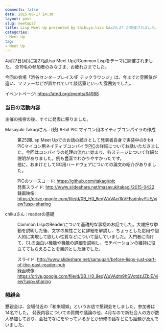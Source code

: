 ```yaml
---
comments: false
date: 2015-06-17 14:30
layout: post
slug: meetup27
title: Lisp Meet Up presented by Shibuya.lisp &#x23;27 が開催されました。
categories:
- Meet Up
tag:
- Meet Up
---
```


<p>
4月27日(月)に第27回Lisp Meet UpがCommon Lispをテーマに開催されました。
全19名の参加者のみなさま、お疲れさまでした。
</p>

<p>
今回の会場「渋谷センタープレイス4F テックラウンジ」は、今までと雰囲気が違い、ソファーなどが置かれていて談話室といった雰囲気でした。
</p>

<p>
イベントページ: <a href="https://atnd.org/events/64988">https://atnd.org/events/64988</a>
</p>

<h3>当日の活動内容</h3>

主催の挨拶の後、すぐに発表に移りました。

<p>
<dl>
<dt> Masayuki Takagiさん : (続) 8-bit PIC マイコン用ネイティブコンパイラの作成</dt>
<dd>
<p>
第25回Lisp Meet Upでのお話の続きとして発表者自身で実装中の8-bit PICマイコン用ネイティブコンパイラ<a href="https://github.com/takagi/pic">PIC</a>の詳細についてお話いただきました。今回はコンパイラの処理の流れに始まり、各ステージについて詳細な説明がありました。例も豊富でわかりやすかったです。<br/>
他に、おまけとしてGC用ハードウェアについての論文の紹介がありました。
</p>
</dd>
<p>
<dd>PICのソースコード: <a href="https://github.com/takagi/pic">https://github.com/takagi/pic</a></dd>
<dd>発表スライド: <a href="http://www.slideshare.net/masayukitakagi/2015-0422">http://www.slideshare.net/masayukitakagi/2015-0422</a></dd>
<dd>録画映像: <a href="https://drive.google.com/file/d/0B_H0_8eqWuVAci1kVFFadnkyYUE/view?usp=sharing">https://drive.google.com/file/d/0B_H0_8eqWuVAci1kVFFadnkyYUE/view?usp=sharing</a></dd>
</dd>
</p>

<dt>chikuさん : readerの基礎</dt>
<dd>
<p>
Common LispのReaderについて基礎的な事柄のお話でした。大雑把な挙動を説明した後、文字の属性ごとに詳細を解説し、ちょっとした応用や個人的に実現して欲しい性質などについて話していました。入門者に向けて、CLの面白い機能や機能の詳細を説明し、モチベーションの維持に役立ててもらえることを目的とした話でした。
</dd>
</p>
<p>
<dd>スライド: <a href="http://www.slideshare.net/samugari/before-lisps-just-part-of-the-past-reader-pub">http://www.slideshare.net/samugari/before-lisps-just-part-of-the-past-reader-pub</a></dd>
<dd>録画映像: <a href="https://drive.google.com/file/d/0B_H0_8eqWuVAdm9hSVotdzJZblE/view?usp=sharing">https://drive.google.com/file/d/0B_H0_8eqWuVAdm9hSVotdzJZblE/view?usp=sharing</a></dd>
</p>
</dl>

<h3>懇親会</h3>

懇親会は、会場付近の「和来場娯」というお店で懇親会をしました。参加者は14名でした。
発表内容についての質問や議論の他、4月なので新社会人の方が数人参加しており、会社でなにをやっているかとか研修の話などにも話題が及んでいました。
